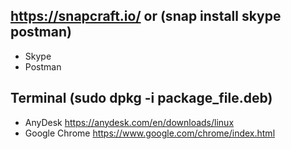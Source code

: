 ## https://snapcraft.io/ or (snap install skype postman)
* Skype
* Postman

## Terminal (sudo dpkg -i package_file.deb)
* AnyDesk https://anydesk.com/en/downloads/linux
* Google Chrome https://www.google.com/chrome/index.html


